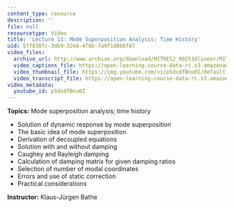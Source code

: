 ```yaml
---
content_type: resource
description: ''
file: null
resourcetype: Video
title: 'Lecture 11: Mode Superposition Analysis; Time History'
uid: 5ff838fc-3db9-32e6-4f8b-7a9f1d0b6f87
video_files:
  archive_url: http://www.archive.org/download/MITRES2_002S10linear/MITRES2_002S10linear_lec11_300k.mp4
  video_captions_file: https://open-learning-course-data-rc.s3.amazonaws.com/res-2-002-finite-element-procedures-for-solids-and-structures-spring-2010/db435a24052b5a6b9d43d8dc4688599f_pSdxdfBnu0I.vtt
  video_thumbnail_file: https://img.youtube.com/vi/pSdxdfBnu0I/default.jpg
  video_transcript_file: https://open-learning-course-data-rc.s3.amazonaws.com/res-2-002-finite-element-procedures-for-solids-and-structures-spring-2010/4495d7ea4ecfd3365ced01646aab2942_pSdxdfBnu0I.pdf
video_metadata:
  youtube_id: pSdxdfBnu0I
---
```


**Topics:** Mode superposition analysis; time history

*   Solution of dynamic response by mode superposition
*   The basic idea of mode superposition
*   Derivation of decoupled equations
*   Solution with and without damping
*   Caughey and Rayleigh damping
*   Calculation of damping matrix for given damping ratios
*   Selection of number of modal coordinates
*   Errors and use of static correction
*   Practical considerations

**Instructor:** Klaus-Jürgen Bathe